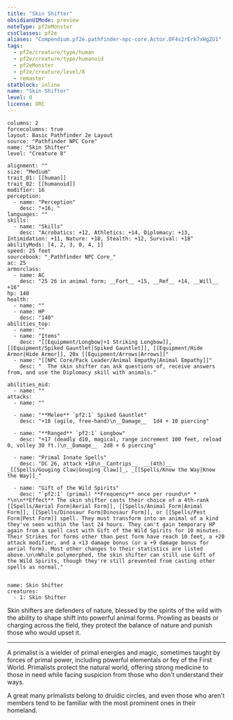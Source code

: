 ```yaml
---
title: "Skin Shifter"
obsidianUIMode: preview
noteType: pf2eMonster
cssClasses: pf2e
aliases: "Compendium.pf2e.pathfinder-npc-core.Actor.OF4s2rErk7xHgZU1" 
tags:
  - pf2e/creature/type/human
  - pf2e/creature/type/humanoid
  - pf2eMonster
  - pf2e/creature/level/8
  - remaster
statblock: inline
name: "Skin Shifter"
level: 8
license: ORC
---
```


```statblock
columns: 2
forcecolumns: true
layout: Basic Pathfinder 2e Layout
source: "Pathfinder NPC Core"
name: "Skin Shifter"
level: "Creature 8"

alignment: ""
size: "Medium"
trait_01: [[human]]
trait_02: [[humanoid]]
modifier: 16
perception:
  - name: "Perception"
    desc: "+16; "
languages: ""
skills:
  - name: "Skills"
    desc: "Acrobatics: +12, Athletics: +14, Diplomacy: +13, Intimidation: +11, Nature: +18, Stealth: +12, Survival: +18"
abilityMods: [4, 2, 3, 0, 4, 1]
speed: 25 feet
sourcebook: "_Pathfinder NPC Core_"
ac: 25
armorclass:
  - name: AC
    desc: "25 26 in animal form; __Fort__ +15, __Ref__ +14, __Will__ +16"
hp: 140
health:
  - name: ""
  - name: HP
    desc: "140"
abilities_top:
  - name: ""
  - name: "Items"
    desc: "[[Equipment/Longbow|+1 Striking Longbow]], [[Equipment/Spiked Gauntlet|Spiked Gauntlet]], [[Equipment/Hide Armor|Hide Armor]], 20x [[Equipment/Arrows|Arrows]]"
  - name: "[[NPC Core/Pack Leader/Animal Empathy|Animal Empathy]]"
    desc: "  The skin shifter can ask questions of, receive answers from, and use the Diplomacy skill with animals."

abilities_mid:
  - name: ""
attacks:
  - name: ""

  - name: "**Melee** `pf2:1` Spiked Gauntlet"
    desc: "+18 (agile, free-hand)\n__Damage__  1d4 + 10 piercing"

  - name: "**Ranged** `pf2:1` Longbow"
    desc: "+17 (deadly d10, magical, range increment 100 feet, reload 0, volley 30 ft.)\n__Damage__  2d8 + 6 piercing"

  - name: "Primal Innate Spells"
    desc: "DC 26, attack +18\n__Cantrips__  __(4th)__ _[[Spells/Gouging Claw|Gouging Claw]]_, _[[Spells/Know the Way|Know the Way]]_"

  - name: "Gift of the Wild Spirits"
    desc: "`pf2:1` (primal) **Frequency** once per round\n* * *\n\n**Effect** The skin shifter casts their choice of a 4th-rank [[Spells/Aerial Form|Aerial Form]], [[Spells/Animal Form|Animal Form]], [[Spells/Dinosaur Form|Dinosaur Form]], or [[Spells/Pest Form|Pest Form]] spell. They must transform into an animal of a kind they've seen within the last 24 hours. They can't gain temporary HP again from a spell cast with Gift of the Wild Spirits for 10 minutes. Their Strikes for forms other than pest form have reach 10 feet, a +20 attack modifier, and a +13 damage bonus (or a +9 damage bonus for aerial form). Most other changes to their statistics are listed above.\n\nWhile polymorphed, the skin shifter can still use Gift of the Wild Spirits, though they're still prevented from casting other spells as normal."
 
```

```encounter-table
name: Skin Shifter
creatures:
  - 1: Skin Shifter
```



Skin shifters are defenders of nature, blessed by the spirits of the wild with the ability to shape shift into powerful animal forms. Prowling as beasts or charging across the field, they protect the balance of nature and punish those who would upset it.

* * *

A primalist is a wielder of primal energies and magic, sometimes taught by forces of primal power, including powerful elementals or fey of the First World. Primalists protect the natural world, offering strong medicine to those in need while facing suspicion from those who don't understand their ways.

A great many primalists belong to druidic circles, and even those who aren't members tend to be familiar with the most prominent ones in their homeland.
